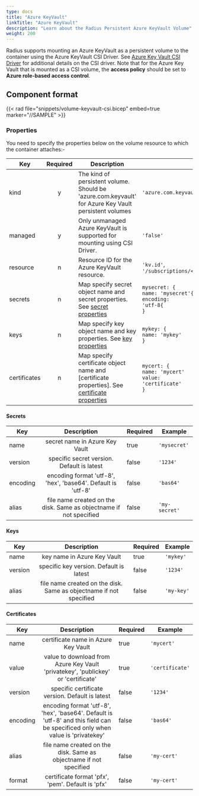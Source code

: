 ```yaml
---
type: docs
title: "Azure KeyVault"
linkTitle: "Azure KeyVault"
description: "Learn about the Radius Persistent Azure KeyVault Volume"
weight: 200
---
```


Radius supports mounting an Azure KeyVault as a persistent volume to the container using the Azure KeyVault CSI Driver. See [Azure Key Vault CSI Driver](https://azure.github.io/secrets-store-csi-driver-provider-azure/demos/standard-walkthrough/) for additional details on the CSI driver. Note that for the Azure Key Vault that is mounted as a CSI volume, the **access policy** should be set to **Azure role-based access control**.

## Component format

{{< rad file="snippets/volume-keyvault-csi.bicep" embed=true marker="//SAMPLE" >}}

### Properties

You need to specify the properties below on the volume resource to which the container attaches:-

| Key  | Required | Description | Example |
|------|:--------:|-------------|---------|
| kind | y | The kind of persistent volume. Should be 'azure.com.keyvault' for Azure Key Vault persistent volumes | `'azure.com.keyvault'`
| managed | y | Only unmanaged Azure KeyVault is supported for mounting using CSI Driver. | `'false'`
| resource | n | Resource ID for the Azure KeyVault resource. | `'kv.id'`, `'/subscriptions/<subscription>/resourceGroups/<rg/providers/Microsoft.KeyVault/vaults/<keyvaultname>'`
| secrets | n | Map specify secret object name and secret properties. See [secret properties](#secrets) | <code>mysecret: {<br>name: 'mysecret'{<br>encoding: 'utf-8{<br>}</code>
| keys | n | Map specify key object name and key properties. See [key properties](#keys) | <code>mykey: {<br>name: 'mykey'<br>}</code>
| certificates | n | Map specify certificate object name and [certificate properties]. See [certificate properties](#certificate) | <code>mycert: {<br>name: 'mycert'<br>value: 'certificate'<br>}</code>

#### Secrets

| Key  | Description | Required | Example |
|------|:--------:|-------------|---------|
| name | secret name in Azure Key Vault | true | `'mysecret'`
| version | specific secret version. Default is latest | false | `'1234'`
| encoding | encoding format 'utf-8', 'hex', 'base64'. Default is 'utf-8' | false | `'bas64'`
| alias | file name created on the disk. Same as objectname if not specified | false | `'my-secret'`

#### Keys

| Key  | Description | Required | Example |
|------|:--------:|-------------|---------|
| name | key name in Azure Key Vault | true | `'mykey'`
| version | specific key version. Default is latest | false | `'1234'`
| alias | file name created on the disk. Same as objectname if not specified | false | `'my-key'`

#### Certificates

| Key  | Description | Required | Example |
|------|:--------:|-------------|---------|
| name | certificate name in Azure Key Vault | true | `'mycert'`
| value | value to download from Azure Key Vault 'privatekey', 'publickey' or 'certificate' | true | `'certificate'`
| version | specific certificate version. Default is latest | false | `'1234'`
| encoding | encoding format 'utf-8', 'hex', 'base64'. Default is 'utf-8' and this field can be specificed only when value is 'privatekey' | false | `'bas64'`
| alias | file name created on the disk. Same as objectname if not specified | false | `'my-cert'`
| format | certificate format 'pfx', 'pem'. Default is 'pfx' | false | `'my-cert'`
